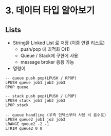 # 3. 데이터 타입 알아보기

## Lists
- String을 Linked List 로 저장 (이중 연결 리스트)
  - push/pop 에 최적화 O(1) 
  - Queue / Stack에 구현에 사용
  - message broker 응용 가능
- 명령어
```redis
-- queue push pop(LPUSH / RPOP)
LPUSH queue job1 job2 job3
RPOP queue

-- stack push pop(LPUSH / LPOP)
LPUSH stack job1 job2 job3
LPOP stack

-- queue handling (우측 인덱스부터 사용 시 음수로)
LPUSH queue2 job1 jo2 job3
LRANGE queue2 -2 -1
LTRIM queue2 0 0
```